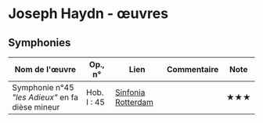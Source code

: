 # Joseph Haydn - œuvres  

<!-- |Nom de l'œuvre| Op., n° | Lien | Commentaire | Note|
|--------------|---------|------|-------------|-----|
|              |         | [Interprète](youtube)|   |  ★| -->

## Symphonies  

|Nom de l'œuvre| Op., n° | Lien | Commentaire | Note|
|--------------|---------|------|-------------|-----|
|Symphonie n°45 *"les Adieux"* en fa dièse mineur| Hob. I : 45 | [Sinfonia Rotterdam](https://youtu.be/OpD9ofCm6Ak)| |★★★|

<!-- ## Concertos -->
<!-- ### Concertos pour piano -->
<!-- ### Concertos pour violon -->
<!-- ### Concertos pour violoncelle -->
<!-- ### Concertos pour clarinette -->

<!-- ## Instrument seul -->
<!-- ### Piano -->
<!-- ### Orgue -->
<!-- ### Violon -->
<!-- ### Violoncelle -->

<!-- ## Messes -->
<!-- ## Requiems -->
